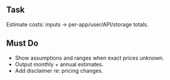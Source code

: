 ## Task
Estimate costs: inputs → per-app/user/API/storage totals.
## Must Do
- Show assumptions and ranges when exact prices unknown.
- Output monthly + annual estimates.
- Add disclaimer re: pricing changes.
